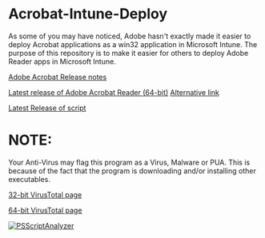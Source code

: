 # Acrobat-Intune-Deploy
As some of you may have noticed, Adobe hasn't exactly made it easier to deploy Acrobat applications as a win32 application in Microsoft Intune.  The purpose of this repository is to make it easier for others to deploy Adobe Reader apps in Microsoft Intune.

[Adobe Acrobat Release notes](https://helpx.adobe.com/acrobat/release-note/release-notes-acrobat-reader.html)

[Latest release of Adobe Acrobat Reader (64-bit)](https://ardownload3.adobe.com/pub/adobe/acrobat/win/AcrobatDC/2300120064/AcroRdrDCx642300120064_nl_NL.exe)
      [Alternative link](https://ardownload2.adobe.com/pub/adobe/acrobat/win/AcrobatDC/2300120064/AcroRdrDCx642300120064_nl_NL.exe)

[Latest Release of script](https://github.com/Stensel8/Acrobat-Intune-Deploy/releases)


# NOTE:
Your Anti-Virus may flag this program as a Virus, Malware or PUA. This is because of the fact that the program is downloading and/or installing other executables. 

[32-bit VirusTotal page](https://www.virustotal.com/gui/file/1df17f9439e852e7fee4ac4ffed0d87336059fdf9e2f8e9b8e4252fc6aeee9a7)

[64-bit VirusTotal page](https://www.virustotal.com/gui/file/f1cf749407e1cd5b7d2aed3287621c33c6eefc86bb0b3c41e00717c30628211c)


[![PSScriptAnalyzer](https://github.com/Stensel8/Acrobat-Intune-Deploy/actions/workflows/powershell.yml/badge.svg?branch=main&event=push)](https://github.com/Stensel8/Acrobat-Intune-Deploy/actions/workflows/powershell.yml)
